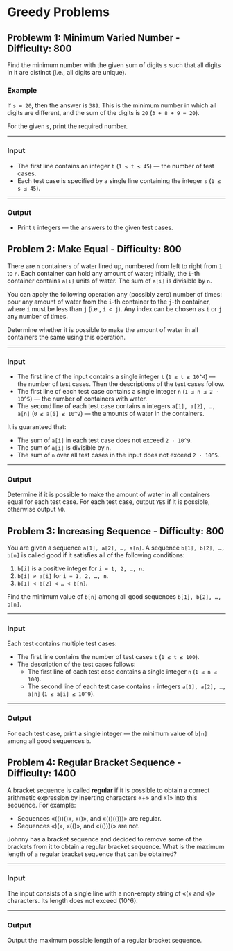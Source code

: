 # Greedy Problems

## Problewm 1: Minimum Varied Number - Difficulty: 800
Find the minimum number with the given sum of digits `s` such that all digits in it are distinct (i.e., all digits are unique).

### Example
If `s = 20`, then the answer is `389`. This is the minimum number in which all digits are different, and the sum of the digits is `20` (`3 + 8 + 9 = 20`).

For the given `s`, print the required number.

---

### Input
- The first line contains an integer `t` (`1 ≤ t ≤ 45`) — the number of test cases.
- Each test case is specified by a single line containing the integer `s` (`1 ≤ s ≤ 45`).

---

### Output
- Print `t` integers — the answers to the given test cases.

## Problem 2: Make Equal - Difficulty: 800
There are `n` containers of water lined up, numbered from left to right from `1` to `n`. Each container can hold any amount of water; initially, the `i`-th container contains `a[i]` units of water. The sum of `a[i]` is divisible by `n`.

You can apply the following operation any (possibly zero) number of times: pour any amount of water from the `i`-th container to the `j`-th container, where `i` must be less than `j` (i.e., `i < j`). Any index can be chosen as `i` or `j` any number of times.

Determine whether it is possible to make the amount of water in all containers the same using this operation.

---

### Input
- The first line of the input contains a single integer `t` (`1 ≤ t ≤ 10^4`) — the number of test cases. Then the descriptions of the test cases follow.
- The first line of each test case contains a single integer `n` (`1 ≤ n ≤ 2 ⋅ 10^5`) — the number of containers with water.
- The second line of each test case contains `n` integers `a[1], a[2], …, a[n]` (`0 ≤ a[i] ≤ 10^9`) — the amounts of water in the containers.

It is guaranteed that:
- The sum of `a[i]` in each test case does not exceed `2 ⋅ 10^9`.
- The sum of `a[i]` is divisible by `n`.
- The sum of `n` over all test cases in the input does not exceed `2 ⋅ 10^5`.

---

### Output
Determine if it is possible to make the amount of water in all containers equal for each test case. For each test case, output `YES` if it is possible, otherwise output `NO`.

## Problem 3: Increasing Sequence - Difficulty: 800

You are given a sequence `a[1], a[2], …, a[n]`. A sequence `b[1], b[2], …, b[n]` is called good if it satisfies all of the following conditions:

1. `b[i]` is a positive integer for `i = 1, 2, …, n`.
2. `b[i] ≠ a[i]` for `i = 1, 2, …, n`.
3. `b[1] < b[2] < … < b[n]`.

Find the minimum value of `b[n]` among all good sequences `b[1], b[2], …, b[n]`.

---

### Input
Each test contains multiple test cases:
- The first line contains the number of test cases `t` (`1 ≤ t ≤ 100`).
- The description of the test cases follows:
  - The first line of each test case contains a single integer `n` (`1 ≤ n ≤ 100`).
  - The second line of each test case contains `n` integers `a[1], a[2], …, a[n]` (`1 ≤ a[i] ≤ 10^9`).

---

### Output
For each test case, print a single integer — the minimum value of `b[n]` among all good sequences `b`.

## Problem 4: Regular Bracket Sequence - Difficulty: 1400
A bracket sequence is called **regular** if it is possible to obtain a correct arithmetic expression by inserting characters «+» and «1» into this sequence. For example:
- Sequences «(())()», «()», and «(()(()))» are regular.
- Sequences «)(», «(()», and «(()))(» are not.

Johnny has a bracket sequence and decided to remove some of the brackets from it to obtain a regular bracket sequence. What is the maximum length of a regular bracket sequence that can be obtained?

---

### Input
The input consists of a single line with a non-empty string of «(» and «)» characters. Its length does not exceed \(10^6\).

---

### Output
Output the maximum possible length of a regular bracket sequence.
